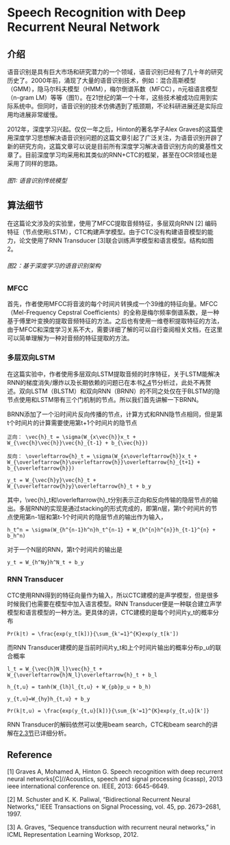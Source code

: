 # Speech Recognition with Deep Recurrent Neural Network

## 介绍

语音识别是具有巨大市场和研究潜力的一个领域，语音识别已经有了几十年的研究历史了。2000年前，涌现了大量的语音识别技术，例如：混合高斯模型（GMM），隐马尔科夫模型（HMM），梅尔倒谱系数（MFCC），n元祖语言模型（n-gram LM）等等（图1）。在21世纪的第一个十年，这些技术被成功应用到实际系统中。但同时，语音识别的技术仿佛遇到了瓶颈期，不论科研进展还是实际应用均进展非常缓慢。

2012年，深度学习兴起。仅仅一年之后，Hinton的著名学子Alex Graves的这篇使用深度学习思想解决语音识别问题的这篇文章引起了广泛关注，为语音识别开辟了新的研究方向，这篇文章可以说是目前所有深度学习解决语音识别方向的奠基性文章了。目前深度学习均采用和其类似的RNN+CTC的框架，甚至在OCR领域也是采用了同样的思路。

###### 图1: 语音识别传统模型

## 算法细节

在这篇论文涉及的实验里，使用了MFCC提取音频特征，多层双向RNN \[2\] 编码特征（节点使用LSTM），CTC构建声学模型。由于CTC没有构建语音模型的能力，论文使用了RNN Transducer \[3\]联合训练声学模型和语言模型。结构如图2。

###### 图2：基于深度学习的语音识别架构

### MFCC

首先，作者使用MFCC将音波的每个时间片转换成一个39维的特征向量。MFCC（Mel-Frequency Cepstral Coefficients）的全称是梅尔频率倒谱系数，是一种基于傅里叶变换的提取音频特征的方法。之后也有使用一维卷积提取特征的方法，由于MFCC和深度学习关系不大，需要详细了解的可以自行查阅相关文档，在这里可以简单理解为一种对音频的特征提取的方法。

### 多层双向LSTM

在这篇实验中，作者使用多层双向LSTM提取音频的时序特征，关于LSTM能解决RNN的梯度消失/爆炸以及长期依赖的问题已在本书[2.4](https://senliuy.gitbooks.io/computer-vision/content/di-er-zhang-ff1a-xu-lie-mo-xing/about-long-short-term-memory.html)节分析过，此处不再赘述。双向LSTM（BLSTM）和双向RNN（BRNN）的不同之处仅在于BLSTM的隐节点使用和LSTM带有三个门机制的节点。所以我们首先讲解一下BRNN。

BRNN添加了一个沿时间片反向传播的节点，计算方式和RNN隐节点相同，但是第t个时间片的计算需要使用第t+1个时间片的隐节点

```
正向： \vec{h}_t = \sigma(W_{x\vec{h}}x_t + W_{\vec{h}\vec{h}}\vec{h}_{t-1} + b_{\vec{h}})
```

```
反向： \overleftarrow{h}_t = \sigma(W_{x\overleftarrow{h}}x_t + W_{\overleftarrow{h}\overleftarrow{h}}\overleftarrow{h}_{t+1} + b_{\overleftarrow{h}})
```

```
y_t = W_{\vec{h}y}\vec{h}_t + W_{\overleftarrow{h}y}\overleftarrow{h}_t + b_y
```

其中，\vec{h}\_t和\overleftarrow{h}\_t分别表示正向和反向传输的隐层节点的输出。多层RNN的实现是通过stacking的形式完成的，即第n层，第t个时间片的节点使用第n-1层和第t-1个时间片的隐层节点的输出作为输入，

```
h_t^n = \sigma(W_{h^{n-1}h^n}h_t^{n-1} + W_{h^{n}h^{n}}h_{t-1}^{n} + b_h^n)
```

对于一个N层的RNN，第t个时间片的输出是

```
y_t = W_{h^Ny}h^N_t + b_y
```

### RNN Transducer

CTC使用RNN得到的特征向量作为输入，所以CTC建模的是声学模型，但是很多时候我们也需要在模型中加入语言模型。RNN Transducer便是一种联合建立声学模型和语言模型的一种方法。更具体的讲，CTC建模的是每个时间片y\_t的概率分布

```
Pr(k|t) = \frac{exp(y_t[k])}{\sum_{k'=1}^{K}exp(y_t[k'])
```

而RNN Transducer建模的是当前时间片y\_t和上个时间片输出的概率分布p\_u的联合概率

```
l_t = W_{\vec{h}N_l}\vec{h}_t + W_{\overleftarrow{h}N_l}\overleftarrow{h}_t + b_l
```

```
h_{t,u} = tanh(W_{lh}l_{t,u} + W_{pb}p_u + b_h)
```

```
y_{t,u}=W_{hy}h_{t,u} + b_y
```

```
Pr(k|t,u) = \frac{exp(y_{t,u}[k])}{\sum_{k'=1}^{K}exp(y_{t,u}[k']}
```

RNN Transducer的解码依然可以使用beam search，CTC和beam search的讲解在[2.3节](https://senliuy.gitbooks.io/computer-vision/content/di-er-zhang-ff1a-xu-lie-mo-xing/connectionist-temporal-classification-labelling-unsegmented-sequence-data-with-recurrent-neural-networks.html)已详细分析。

## Reference

\[1\] Graves A, Mohamed A, Hinton G. Speech recognition with deep recurrent neural networks\[C\]//Acoustics, speech and signal processing \(icassp\), 2013 ieee international conference on. IEEE, 2013: 6645-6649.

\[2\] M. Schuster and K. K. Paliwal, “Bidirectional Recurrent Neural Networks,” IEEE Transactions on Signal Processing, vol. 45, pp. 2673–2681, 1997.

\[3\] A. Graves, “Sequence transduction with recurrent neural networks,” in ICML Representation Learning Worksop, 2012.

